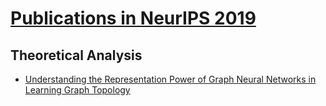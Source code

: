 # [Publications in NeurIPS 2019](https://nips.cc/Conferences/2019/Schedule)

## Theoretical Analysis
- [Understanding the Representation Power of Graph Neural Networks in Learning Graph Topology](https://github.com/naganandy/graph-based-deep-learning-literature/blob/master/conference-publications/folders/modulargcn_neurips19/README.md)
